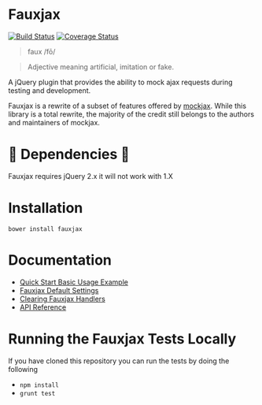 # Fauxjax

[![Build Status](https://secure.travis-ci.org/JarrodCTaylor/fauxjax.png)](http://travis-ci.org/JarrodCTaylor/fauxjax) [![Coverage Status](https://coveralls.io/repos/JarrodCTaylor/fauxjax/badge.png)](https://coveralls.io/r/JarrodCTaylor/fauxjax)

> faux /fō/

> Adjective meaning artificial, imitation or fake.

A jQuery plugin that provides the ability to mock ajax requests during testing and development.

Fauxjax is a rewrite of a subset of features offered by [mockjax](https://github.com/jakerella/jquery-mockjax).
While this library is a total rewrite, the majority of the credit still belongs to the authors and maintainers of mockjax.

# :rotating_light: Dependencies :rotating_light:

Fauxjax requires jQuery 2.x it will not work with 1.X

# Installation

``` shell
bower install fauxjax
```

# Documentation

- [Quick Start Basic Usage Example](https://github.com/JarrodCTaylor/fauxjax/wiki/Complete-basic-usage-example)
- [Fauxjax Default Settings](https://github.com/JarrodCTaylor/fauxjax/wiki/Faux-Default-Settings)
- [Clearing Fauxjax Handlers](https://github.com/JarrodCTaylor/fauxjax/wiki/Clearing-Fauxjax-Handlers)
- [API Reference](https://github.com/JarrodCTaylor/fauxjax/wiki/API-Reference)

# Running the Fauxjax Tests Locally

If you have cloned this repository you can run the tests by doing the following
- `npm install`
- `grunt test`
